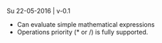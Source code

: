 Su 22-05-2016 | v-0.1
- Can evaluate simple mathematical expressions
- Operations priority (* or /) is fully supported.
